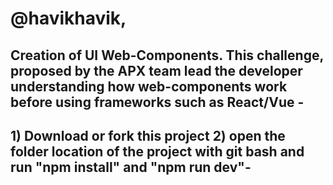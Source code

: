# @havikhavik,

## Creation of UI Web-Components. This challenge, proposed by the APX team lead the developer understanding how web-components work before using frameworks such as React/Vue -

## 1) Download or fork this project 2) open the folder location of the project with git bash and run "npm install" and "npm run dev"-
